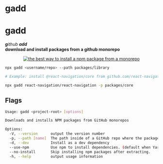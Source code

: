 <!-- Title -->

# gadd

<!-- Header -->

<p align="center">
  <h1>gadd</h1>
  <em><b>g</b>ithub <b>add</b></em>
  <br />
  <b>download and install packages from a github monorepo</b>
  <br />

  <p align="center">
    <a href="https://packagephobia.now.sh/result?p=gadd">
      <img alt="the best way to install a npm package from a monorepo" longdesc="the best way to install a npm package from a monorepo" src="https://flat.badgen.net/packagephobia/install/gadd" />
    </a>
  </p>
  
</p>

<!-- Body -->

```sh
npx gadd <username/repo> --path packages/library

# Example: install @react-navigation/core from github.com/react-navigation/react-navigation

npx gadd react-navigation/react-navigation -p packages/core
```

## Flags

```sh
Usage: gadd <project-root> [options]

Downloads and installs NPM packages from GitHub monorepos

Options:
  -V, --version      output the version number
  -p, --path [name]  The path inside of a GitHub repo where the package lives.
  -d, --dev          Install as a dev dependency
  --use-npm          Use npm to install dependencies. (default when Yarn is not installed)
  --no-install       Skip installing npm packages after extracting.
  -h, --help         output usage information
```
